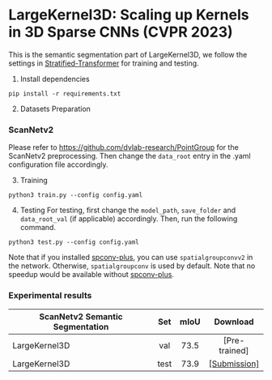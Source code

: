 # LargeKernel3D: Scaling up Kernels in 3D Sparse CNNs (CVPR 2023)

This is the semantic segmentation part of LargeKernel3D, we follow the settings in [Stratified-Transformer](https://github.com/dvlab-research/Stratified-Transformer) for training and testing. 

1. Install dependencies
```
pip install -r requirements.txt
```

2. Datasets Preparation
### ScanNetv2
Please refer to https://github.com/dvlab-research/PointGroup for the ScanNetv2 preprocessing. Then change the `data_root` entry in the .yaml configuration file accordingly.

3. Training
```
python3 train.py --config config.yaml
```

4. Testing
For testing, first change the `model_path`, `save_folder` and `data_root_val` (if applicable) accordingly. Then, run the following command. 
```
python3 test.py --config config.yaml
```

Note that if you installed [spconv-plus](https://github.com/dvlab-research/spconv-plus), you can use `spatialgroupconvv2` in the network. Otherwise, `spatialgroupconv` is used by default. Note that no speedup would be available without [spconv-plus](https://github.com/dvlab-research/spconv-plus).

### Experimental results

| ScanNetv2 Semantic Segmentation |  Set | mIoU |                                               Download                                                |
|-----------------------------------------------------------------------------------|:----:|:----:|:-----------------------------------------------------------------------------------------------------:|
| LargeKernel3D | val | 73.5 |                                             [Pre-trained]                                             |
| LargeKernel3D | test | 73.9 | [[Submission]](https://drive.google.com/file/d/18Xm9ZQukxXwR5qQDazICHD7Zhg48CpCw/view?usp=share_link) |
